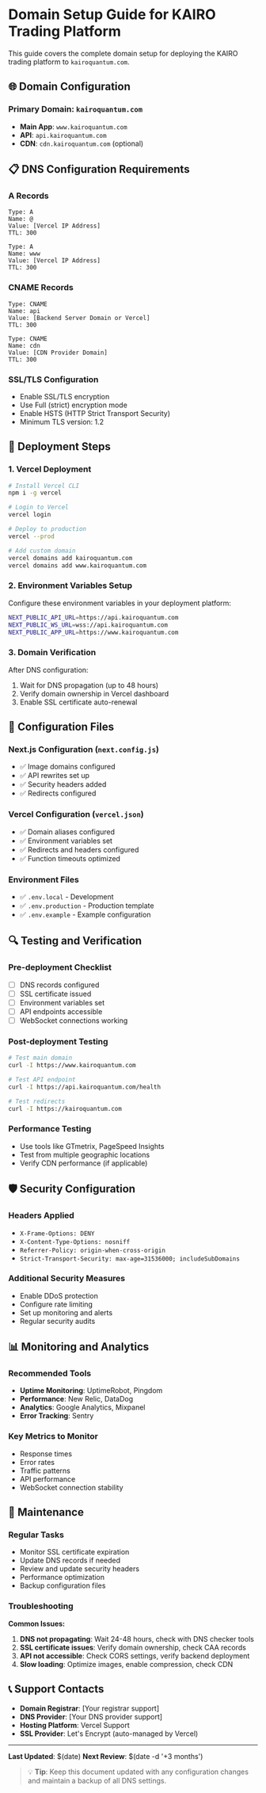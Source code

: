 # Domain Setup Guide for KAIRO Trading Platform

This guide covers the complete domain setup for deploying the KAIRO trading platform to `kairoquantum.com`.

## 🌐 Domain Configuration

### Primary Domain: `kairoquantum.com`
- **Main App**: `www.kairoquantum.com`
- **API**: `api.kairoquantum.com`
- **CDN**: `cdn.kairoquantum.com` (optional)

## 📋 DNS Configuration Requirements

### A Records
```
Type: A
Name: @
Value: [Vercel IP Address]
TTL: 300

Type: A
Name: www
Value: [Vercel IP Address]
TTL: 300
```

### CNAME Records
```
Type: CNAME
Name: api
Value: [Backend Server Domain or Vercel]
TTL: 300

Type: CNAME
Name: cdn
Value: [CDN Provider Domain]
TTL: 300
```

### SSL/TLS Configuration
- Enable SSL/TLS encryption
- Use Full (strict) encryption mode
- Enable HSTS (HTTP Strict Transport Security)
- Minimum TLS version: 1.2

## 🚀 Deployment Steps

### 1. Vercel Deployment

```bash
# Install Vercel CLI
npm i -g vercel

# Login to Vercel
vercel login

# Deploy to production
vercel --prod

# Add custom domain
vercel domains add kairoquantum.com
vercel domains add www.kairoquantum.com
```

### 2. Environment Variables Setup

Configure these environment variables in your deployment platform:

```bash
NEXT_PUBLIC_API_URL=https://api.kairoquantum.com
NEXT_PUBLIC_WS_URL=wss://api.kairoquantum.com
NEXT_PUBLIC_APP_URL=https://www.kairoquantum.com
```

### 3. Domain Verification

After DNS configuration:
1. Wait for DNS propagation (up to 48 hours)
2. Verify domain ownership in Vercel dashboard
3. Enable SSL certificate auto-renewal

## 🔧 Configuration Files

### Next.js Configuration (`next.config.js`)
- ✅ Image domains configured
- ✅ API rewrites set up
- ✅ Security headers added
- ✅ Redirects configured

### Vercel Configuration (`vercel.json`)
- ✅ Domain aliases configured
- ✅ Environment variables set
- ✅ Redirects and headers configured
- ✅ Function timeouts optimized

### Environment Files
- ✅ `.env.local` - Development
- ✅ `.env.production` - Production template
- ✅ `.env.example` - Example configuration

## 🔍 Testing and Verification

### Pre-deployment Checklist
- [ ] DNS records configured
- [ ] SSL certificate issued
- [ ] Environment variables set
- [ ] API endpoints accessible
- [ ] WebSocket connections working

### Post-deployment Testing
```bash
# Test main domain
curl -I https://www.kairoquantum.com

# Test API endpoint
curl -I https://api.kairoquantum.com/health

# Test redirects
curl -I https://kairoquantum.com
```

### Performance Testing
- Use tools like GTmetrix, PageSpeed Insights
- Test from multiple geographic locations
- Verify CDN performance (if applicable)

## 🛡️ Security Configuration

### Headers Applied
- `X-Frame-Options: DENY`
- `X-Content-Type-Options: nosniff`
- `Referrer-Policy: origin-when-cross-origin`
- `Strict-Transport-Security: max-age=31536000; includeSubDomains`

### Additional Security Measures
- Enable DDoS protection
- Configure rate limiting
- Set up monitoring and alerts
- Regular security audits

## 📊 Monitoring and Analytics

### Recommended Tools
- **Uptime Monitoring**: UptimeRobot, Pingdom
- **Performance**: New Relic, DataDog
- **Analytics**: Google Analytics, Mixpanel
- **Error Tracking**: Sentry

### Key Metrics to Monitor
- Response times
- Error rates
- Traffic patterns
- API performance
- WebSocket connection stability

## 🔄 Maintenance

### Regular Tasks
- Monitor SSL certificate expiration
- Update DNS records if needed
- Review and update security headers
- Performance optimization
- Backup configuration files

### Troubleshooting

**Common Issues:**
1. **DNS not propagating**: Wait 24-48 hours, check with DNS checker tools
2. **SSL certificate issues**: Verify domain ownership, check CAA records
3. **API not accessible**: Check CORS settings, verify backend deployment
4. **Slow loading**: Optimize images, enable compression, check CDN

## 📞 Support Contacts

- **Domain Registrar**: [Your registrar support]
- **DNS Provider**: [Your DNS provider support]
- **Hosting Platform**: Vercel Support
- **SSL Provider**: Let's Encrypt (auto-managed by Vercel)

---

**Last Updated**: $(date)
**Next Review**: $(date -d '+3 months')

> 💡 **Tip**: Keep this document updated with any configuration changes and maintain a backup of all DNS settings.